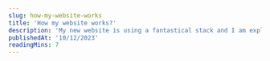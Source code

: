 ```yaml
---
slug: how-my-website-works
title: 'How my website works?'
description: 'My new website is using a fantastical stack and I am explaining how my playground works'
publishedAt: '10/12/2023'
readingMins: 7
---
```

